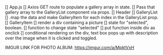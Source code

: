 [] App.js
    [] Axios GET route to populate a gallery array in state.
    [] Pass that gallery array to the GalleryList component via props.
[] Header
[] GalleryList
    [] .map the data and make GalleryItem for each index in the GalleryList prop.
[] GalleryItem
    [] render a div containing a picture
    [] state for "selected", boolean.
    [] function to change state "selected"
        [] put function inside div as onclick
    [] conditional rendering on the div, text box pops up with description over the image when it is clicked and toggled.

IMGUR LINK FOR PHOTO ALBUM: https://imgur.com/a/MpktVxH
